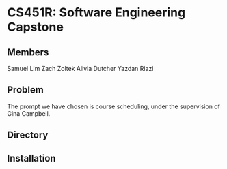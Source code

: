 # CS451R: Software Engineering Capstone

## Members

Samuel Lim
Zach Zoltek
Alivia Dutcher
Yazdan Riazi

## Problem

The prompt we have chosen is course scheduling, under the supervision of Gina Campbell.

## Directory

## Installation
